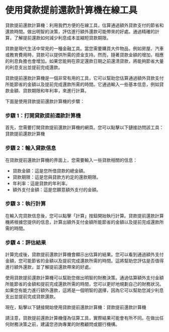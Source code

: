 使用貸款提前還款計算機在線工具
===============

貸款提前還款計算機：利用我們方便的在線工具，估算通過額外貸款支付的節省和還款時間。做出明智的決策，評估進行額外還款可能帶來的好處。通過精確的計算，了解提前還款如何減少利息成本並縮短貸款期限。

貸款是現代生活中常見的一種金融工具。當您需要購買大件物品，例如房屋、汽車或教育費用時，貸款可以提供所需的資金支持。然而，隨著貸款金額的增加，相應的利息負擔也會增加。如果您能夠在原定還款日期之前還清貸款，將能夠節省大量的利息支出並提前完成還款。

貸款提前還款計算機是一個非常有用的工具，它可以幫助您估算通過額外貸款支付所能節省的金額以及提前完成還款所需的時間。它通過輸入一些基本信息，例如貸款金額、貸款期限和年利率，來進行計算。

下面是使用貸款提前還款計算機的步驟：

### 步驟 1：打開貸款提前還款計算機

首先，您需要打開貸款提前還款計算機的網頁。您可以點擊以下鏈接訪問該工具：貸款提前還款計算機

### 步驟 2：輸入貸款信息

在貸款提前還款計算機的界面上，您需要輸入一些貸款相關的信息：

- 貸款金額：這是您所借貸款的總金額。
- 貸款期限：這是您與貸款方約定的還款期限。
- 年利率：這是貸款的年利率。
- 額外支付金額：這是您願意額外支付的金額。

### 步驟 3：執行計算

在輸入完貸款信息後，您可以點擊「計算」按鈕開始執行計算。貸款提前還款計算機將根據您提供的信息，計算出額外支付金額所能節省的金額以及提前完成還款所需的時間。

### 步驟 4：評估結果

計算完成後，貸款提前還款計算機會顯示出估算的結果。您可以看到通過額外支付金額，您可能節省的金額以及提前完成還款所需的時間。這將幫助您評估是否值得進行額外還款，並了解提前還款帶來的好處。

使用貸款提前還款計算機可以幫助您做出明智的財務決策。通過估算額外支付金額所能節省的金額和提前完成還款所需的時間，您可以更好地規劃自己的財務狀況。如果您有能力進行額外還款，這將是一個明智的選擇，因為它可以幫助您減少利息支出並提前完成貸款還款。

現在，點擊以下鏈接開始使用貸款提前還款計算機：貸款提前還款計算機

請注意，貸款提前還款計算機僅為估算工具，實際結果可能會有所不同。在做出任何財務決策之前，建議您咨詢專業的財務顧問或銀行機構。